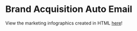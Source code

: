# Brand Acquisition Auto Email

View the marketing infographics created in HTML [here](https://mattlim96.github.io/brand-acquisition-auto-email)!

